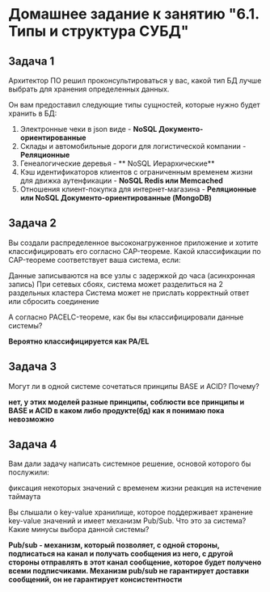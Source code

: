 # Домашнее задание к занятию "6.1. Типы и структура СУБД"
## Задача 1

Архитектор ПО решил проконсультироваться у вас, какой тип БД лучше выбрать для хранения определенных данных.

Он вам предоставил следующие типы сущностей, которые нужно будет хранить в БД:

1. Электронные чеки в json виде - **NoSQL Документо-ориентированные**
2. Склады и автомобильные дороги для логистической компании - **Реляционные**
3. Генеалогические деревья - ** NoSQL Иерархические**
4. Кэш идентификаторов клиентов с ограниченным временем жизни для движка аутенфикации - **NoSQL Redis или Memcached**
5. Отношения клиент-покупка для интернет-магазина - **Реляционные или NoSQL Документо-ориентированные (MongoDB)**

## Задача 2
Вы создали распределенное высоконагруженное приложение и хотите классифицировать его согласно CAP-теореме. Какой классификации по CAP-теореме соответствует ваша система, если:

Данные записываются на все узлы с задержкой до часа (асинхронная запись)
При сетевых сбоях, система может разделиться на 2 раздельных кластера
Система может не прислать корректный ответ или сбросить соединение

А согласно PACELC-теореме, как бы вы классифицировали данные системы?

**Вероятно классифицируется как PA/EL**

## Задача 3
Могут ли в одной системе сочетаться принципы BASE и ACID? Почему?

**нет, у этих моделей разные принципы, соблюсти все принципы и BASE и ACID в каком либо продукте(бд) как я понимаю пока невозможно**

## Задача 4
Вам дали задачу написать системное решение, основой которого бы послужили:

фиксация некоторых значений с временем жизни
реакция на истечение таймаута

Вы слышали о key-value хранилище, которое поддерживает хранение key-value значений и имеет механизм Pub/Sub. Что это за система? Какие минусы выбора данной системы?

**Pub/sub  -  механизм, который позволяет, с одной стороны, подписаться на канал и получать сообщения из него, с другой стороны  отправлять в этот канал сообщение, которое будет получено всеми подписчиками. Механизм pub/sub не гарантирует доставки сообщений, он не гарантирует консистентности**

